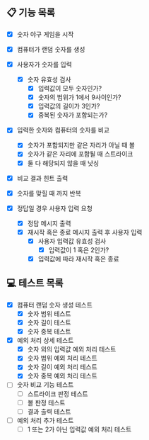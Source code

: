 ## 📋 기능 목록
- [X] 숫자 야구 게임을 시작
- [X] 컴퓨터가 랜덤 숫자를 생성
- [X] 사용자가 숫자를 입력
    - [X] 숫자 유효성 검사
        - [X] 입력값이 모두 숫자인가?
        - [X] 숫자의 범위가 1에서 9사이인가?
        - [X] 입력값의 길이가 3인가?
        - [X] 중복된 숫자가 포함되는가?

- [X] 입력한 숫자와 컴퓨터의 숫자를 비교
    - [X] 숫자가 포함되지만 같은 자리가 아닐 때 볼
    - [X] 숫자가 같은 자리에 포함될 때 스트라이크
    - [X] 둘 다 해당되지 않을 때 낫싱
- [X] 비교 결과 힌트 출력
- [X] 숫자를 맞힐 때 까지 반복

- [X] 정답일 경우 사용자 입력 요청
    - [X] 정답 메시지 출력
    - [X] 재시작 혹은 종료 메시지 출력 후 사용자 입력
        - [X] 사용자 입력값 유효성 검사
            - [X] 입력값이 1 혹은 2인가?
        - [X] 입력값에 따라 재시작 혹은 종료

## 💻 테스트 목록 
- [X] 컴퓨터 랜덤 숫자 생성 테스트
  - [X] 숫자 범위 테스트
  - [X] 숫자 길이 테스트
  - [X] 숫자 중복 테스트
- [X] 예외 처리 상세 테스트
  - [X] 숫자 외의 입력값 예외 처리 테스트
  - [X] 숫자 범위 예외 처리 테스트
  - [X] 숫자 길이 예외 처리 테스트
  - [X] 숫자 중복 예외 처리 테스트
- [ ] 숫자 비교 기능 테스트
  - [ ] 스트라이크 판정 테스트
  - [ ] 볼 판정 테스트
  - [ ] 결과 출력 테스트
- [ ] 예외 처리 추가 테스트
  - [ ] 1 또는 2가 아닌 입력값 예외 처리 테스트